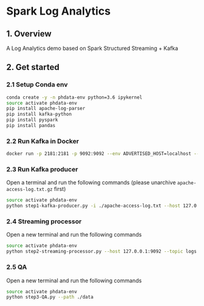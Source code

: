 # Spark Log Analytics

## 1. Overview
A Log Analytics demo based on Spark Structured Streaming + Kafka


## 2. Get started

### 2.1 Setup Conda env

```bash
conda create -y -n phdata-env python=3.6 ipykernel
source activate phdata-env
pip install apache-log-parser
pip install kafka-python
pip install pyspark
pip install pandas

```


### 2.2 Run Kafka in Docker

```bash
docker run -p 2181:2181 -p 9092:9092 --env ADVERTISED_HOST=localhost --env ADVERTISED_PORT=9092 spotify/kafka
```


### 2.3 Run Kafka producer

Open a terminal and run the following commands (please unarchive `apache-access-log.txt.gz` first)

```bash
source activate phdata-env
python step1-kafka-producer.py -i ./apache-access-log.txt --host 127.0.0.1:9092 --topic logs
```


### 2.4 Streaming processor

Open a new terminal and run the following commands

```bash
source activate phdata-env
python step2-streaming-processor.py --host 127.0.0.1:9092 --topic logs
```

### 2.5 QA

Open a new terminal and run the following commands

```bash
source activate phdata-env
python step3-QA.py --path ./data
```